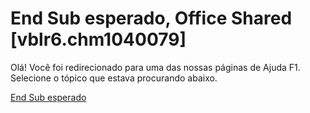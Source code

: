 
# End Sub esperado, Office Shared [vblr6.chm1040079]

Olá! Você foi redirecionado para uma das nossas páginas de Ajuda F1. Selecione o tópico que estava procurando abaixo.

[End Sub esperado](http://msdn.microsoft.com/library/cac2b471-cd7e-7c71-e671-71b9d55b8bd9%28Office.15%29.aspx)
